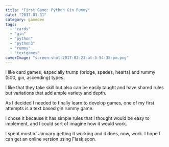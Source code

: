 ```yaml
---
title: "First Game: Python Gin Rummy"
date: "2017-01-31"
category: gamedev
tags:
  - "cards"
  - "gin"
  - "python"
  - "python3"
  - "rummy"
  - "textgames"
coverImage: "screen-shot-2017-02-23-at-3-54-38-pm.png"
---
```


I like card games, especially trump (bridge, spades, hearts) and rummy (500, gin, ascending) types.

I like that they take skill but also can be easily taught and have shared rules but variations that add ample variety and depth.

As I decided I needed to finally learn to develop games, one of my first attempts is a text based gin rummy game.

I chose it because it has simple rules that I thought would be easy to implement, and I could sort of imagine how it would work.

I spent most of January getting it working and it does, now, work. I hope I can get an online version using Flask soon.
